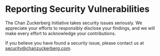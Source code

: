 # Reporting Security Vulnerabilities

The Chan Zuckerberg Initiative takes security issues seriously. We appreciate your efforts to responsibly disclose your findings, and we will make every effort to acknowledge your contributions.

If you believe you have found a security issue, please contact us at [security@chanzuckerberg.com](mailto:security@chanzuckerberg.com).
